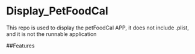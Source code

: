 # Display_PetFoodCal
This repo is used to display the petFoodCal APP, it does not include .plist, and it is not the runnable application

##Features 
